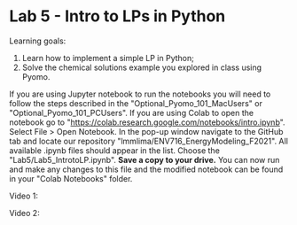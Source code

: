 # Lab 5 - Intro to LPs in Python

Learning goals:

1. Learn how to implement a simple LP in Python;
2. Solve the chemical solutions example you explored in class using Pyomo.

If you are using Jupyter notebook to run the notebooks you will need to follow the steps described in the "Optional_Pyomo_101_MacUsers" or "Optional_Pyomo_101_PCUsers". 
If you are using Colab to open the notebook go to "https://colab.research.google.com/notebooks/intro.ipynb". Select File > Open Notebook. 
In the pop-up window navigate to the GitHub tab and locate our repository "lmmlima/ENV716_EnergyModeling_F2021". All available .ipynb files should appear in the list. Choose the "Lab5/Lab5_IntrotoLP.ipynb". 
**Save a copy to your drive.** You can now run and make any changes to this file and the modified notebook can be found in your "Colab Notebooks" folder.

Video 1: 
   
Video 2: 
